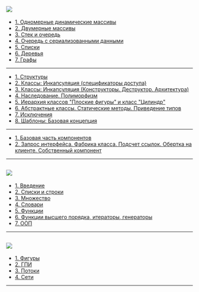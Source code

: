 [![](https://img.shields.io/badge/C%2B%2B-00599C?style=for-the-badge&logo=c%2B%2B&logoColor=white)](C++/)
---
* [1. Одномерные динамические массивы](C++/1/lab1)
* [2. Двумерные массивы](C++/1/lab2)
* [3. Стек и очередь](C++/1/lab3)
* [4. Очередь с сериализованными данными](C++/1/lab4)
* [5. Списки](C++/1/lab5)
* [6. Деревья](C++/1/lab6)
* [7. Графы](C++/1/lab7)
---
* [1. Структуры](C++/2.1/lab1)
* [2. Классы: Инкапсуляция (спецификаторы доступа)](C++/2.1/lab2)
* [3. Классы: Инкапсуляция (Конструкторы. Деструктор. Архитектура)](C++/2.1/lab3)
* [4. Наследование. Полиморфизм](C++/2.1/lab4)
* [5. Иерархия классов "Плоские фигуры" и класс "Цилиндр"](C++/2.1/lab5)
* [6. Абстрактные классы. Статические методы. Приведение типов](C++/2.1/lab6)
* [7. Исключения](C++/2.1/lab7)
* [8. Шаблоны: Базовая концепция](C++/2.1/lab8)
---
* [1. Базовая часть компонентов](C++/2.2/lab1)
* [2. Запрос интерфейса. Фабрика класса. Подсчет ссылок. Обертка на клиенте. Собственный компонент](C++/2.2/lab2)
---
[![](https://img.shields.io/badge/Python-3776AB?style=for-the-badge&logo=python&logoColor=white)](Python/)
---
* [1. Введение](Python/2.2/lab1)
* [2. Списки и строки](Python/2.2/lab2)
* [3. Множество](Python/2.2/lab2.2)
* [4. Словари](Python/2.2/lab4)
* [5. Функции](Python/2.2/lab5)
* [6. Функции высшего порядка, итераторы, генераторы](Python/2.2/lab6)
* [7. ООП](Python/2.2/lab7)
---
[![](https://img.shields.io/badge/Java-ED8B00?style=for-the-badge&logo=java&logoColor=white)](Java/)
---
* [1. Фигуры](Java/2.2/lab1)
* [2. ГПИ](Java/2.2/gui)
* [3. Потоки](Java/2.2/thread)
* [4. Сети](Java/2.2/net)
---

